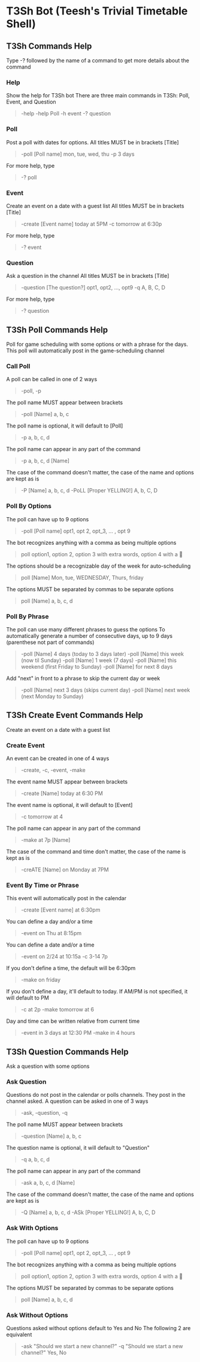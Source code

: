 # T3Sh Bot (Teesh's Trivial Timetable Shell)

## T3Sh Commands Help
Type -? followed by the name of a command to get more details about the command

### Help
Show the help for T3Sh bot
There are three main commands in T3Sh: Poll, Event, and Question
> -help
> -help Poll
> -h event
> -? question

### Poll
Post a poll with dates for options. 
All titles MUST be in brackets [Title]
> -poll [Poll name] mon, tue, wed, thu
> -p 3 days

For more help, type
> -? poll

### Event
Create an event on a date with a guest list
All titles MUST be in brackets [Title]
> -create [Event name] today at 5PM
> -c tomorrow at 6:30p

For more help, type
> -? event

### Question
Ask a question in the channel
All titles MUST be in brackets [Title]
> -question [The question?] opt1, opt2, ..., opt9
> -q A, B, C, D

For more help, type
> -? question

## T3Sh Poll Commands Help
Poll for game scheduling with some options or with a phrase for the days. 
This poll will automatically post in the game-scheduling channel

### Call Poll
A poll can be called in one of 2 ways
> -poll, -p

The poll name MUST appear between brackets
> -poll [Name] a, b, c

The poll name is optional, it will default to [Poll]
> -p a, b, c, d

The poll name can appear in any part of the command
> -p a, b, c, d [Name]

The case of the command doesn't matter, the case of the name and options are kept as is
> -P [Name] a, b, c, d
> -PoLL [Proper YELLING!] A, b, C, D

### Poll By Options
The poll can have up to 9 options
> -poll [Poll name] opt1, opt 2, opt_3, ... , opt 9

The bot recognizes anything with a comma as being multiple options
> poll option1, option 2, option 3 with extra words, option 4 with a 🥺

The options should be a recognizable day of the week for auto-scheduling
> poll [Name] Mon, tue, WEDNESDAY, Thurs, friday 

The options MUST be separated by commas to be separate options
> poll [Name] a, b, c, d

### Poll By Phrase
The poll can use many different phrases to guess the options
To automatically generate a number of consecutive days, up to 9 days
(parenthese not part of commands)
> -poll [Name] 4 days (today to 3 days later)
> -poll [Name] this week (now til Sunday)
> -poll [Name] 1 week (7 days)
> -poll [Name] this weekend (first Friday to Sunday)
> -poll [Name] for next 8 days

Add "next" in front to a phrase to skip the current day or week
> -poll [Name] next 3 days (skips current day)
> -poll [Name] next week (next Monday to Sunday)

## T3Sh Create Event Commands Help
Create an event on a date with a guest list

### Create Event
An event can be created in one of 4 ways
> -create, -c, -event, -make

The event name MUST appear between brackets
> -create [Name] today at 6:30 PM

The event name is optional, it will default to [Event]
> -c tomorrow at 4

The poll name can appear in any part of the command
> -make at 7p [Name]

The case of the command and time don't matter, the case of the name is kept as is
> -creATE [Name] on Monday at 7PM

### Event By Time or Phrase
This event will automatically post in the calendar
> -create [Event name] at 6:30pm

You can define a day and/or a time
> -event on Thu at 8:15pm

You can define a date and/or a time
> -event on 2/24 at 10:15a
> -c 3-14 7p

If you don't define a time, the default will be 6:30pm
> -make on friday

If you don't define a day, it'll default to today. 
If AM/PM is not specified, it will default to PM 
> -c at 2p
> -make tomorrow at 6

Day and time can be written relative from current time
> -event in 3 days at 12:30 PM
> -make in 4 hours

## T3Sh Question Commands Help
Ask a question with some options

### Ask Question
Questions do not post in the calendar or polls channels. They post in the channel asked.
A question can be asked in one of 3 ways
> -ask, -question, -q

The poll name MUST appear between brackets
> -question [Name] a, b, c

The question name is optional, it will default to "Question"
> -q a, b, c, d

The poll name can appear in any part of the command
> -ask a, b, c, d [Name]

The case of the command doesn't matter, the case of the name and options are kept as is
> -Q [Name] a, b, c, d
> -ASk [Proper YELLING!] A, b, C, D

### Ask With Options
The poll can have up to 9 options
> -poll [Poll name] opt1, opt 2, opt_3, ... , opt 9

The bot recognizes anything with a comma as being multiple options
> poll option1, option 2, option 3 with extra words, option 4 with a 🥺

The options MUST be separated by commas to be separate options
> poll [Name] a, b, c, d

### Ask Without Options
Questions asked without options default to Yes and No
The following 2 are equivalent
> -ask "Should we start a new channel?"
> -q "Should we start a new channel?" Yes, No